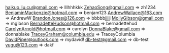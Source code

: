 haikuo.liu.cu@gmail.com => lllhhhkkk
ZehaoSong@gmail.com => zh1234
BenjaminMackenzie@hotmail.com => benjam123
AndrewWallace@163.com => AndrewW
BrandonJones@126.com => bbbbbjjjjj
MollyGibson@gmail.com => mgibson
BernadetteHudson@hotmail.com => bernadettehud
CarolynArnold@hotmail.com => carolyn
DonnaBlake@gmail.com => donnablake
TraceyGraham@columbia.edu => TraceyColumbia
DavidPiper@outlook.com => mydavid!
db-test@gmail.com => db-test
yugu@123.com => dakf
